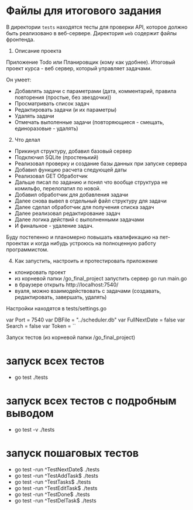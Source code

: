 # Файлы для итогового задания

В директории `tests` находятся тесты для проверки API, которое должно быть реализовано в веб-сервере.
Директория `web` содержит файлы фронтенда.

1. Описание проекта

Приложение Todo или Планировщик (кому как удобнее).
Итоговый проект курса - веб сервер, который управляет задачами.

Он умеет:
- Добавлять задачи с параметрами (дата, комментарий, правила повторения (простые, без звездочки))
- Просматривать список задач
- Редактировать задачи (и их параметры)
- Удалять задачи
- Отмечать выполенные задачи (повторяющиеся - смещать, единоразовые - удалять)

2. Что делал

- Прикинул структуру, добавил базовый сервер
- Подключил SQLite (простенький)
- Реализовал проверку и создание базы данных при запуске сервера
- Добавил функцию расчета следующей даты
- Реализовал GET Обработчик
- Дальше писал по заданию и понял что вообще структура не комильфо, перелопатил по новой.
- Добавил обработчик для добавления задачи
- Далее снова вывел в отдельный файл структуру для задачи
- Далее сделал обработчик для получения списка задач
- Далее реализовал редактирование задач
- Далее логика действий с выполненными задачами
- И финальное - удаление задач.

Буду постепенно и планомерно повышать квалификацию на пет-проектах и когда нибудь устроюсь на полноценную работу программистом.

4. Как запустить, настроить и протестировать приложение

- клонировать проект
- из корневой папки /go_final_project запустить сервер go run main.go
- в браузере открыть http://localhost:7540/
- вуаля, можно взаимодействовать с задачами (создавать, редактировать, завершать, удалять)

Настройки находятся в tests/settings.go

var Port = 7540
var DBFile = "../scheduler.db"
var FullNextDate = false
var Search = false
var Token = ``

Запуск тестов (из корневой папки /go_final_project)
# запуск всех тестов
- go test ./tests

# запуск всех тестов с подробным выводом
- go test -v ./tests

# запуск пошаговых тестов
- go test -run ^TestNextDate$ ./tests
- go test -run ^TestAddTask$ ./tests
- go test -run ^TestTasks$ ./tests
- go test -run ^TestEditTask$ ./tests
- go test -run ^TestDone$ ./tests
- go test -run ^TestDelTask$ ./tests
